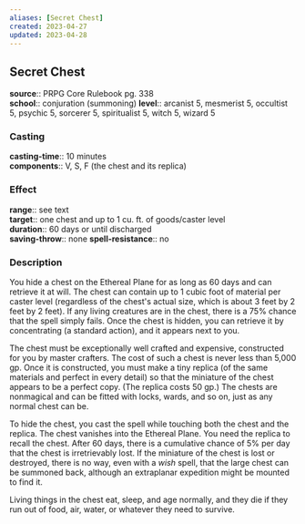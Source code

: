 ```yaml
---
aliases: [Secret Chest]
created: 2023-04-27
updated: 2023-04-28
---
```


## Secret Chest

**source**:: PRPG Core Rulebook pg. 338  
**school**:: conjuration (summoning)
**level**:: arcanist 5, mesmerist 5, occultist 5, psychic 5, sorcerer 5, spiritualist 5, witch 5, wizard 5

### Casting

**casting-time**:: 10 minutes  
**components**:: V, S, F (the chest and its replica)

### Effect

**range**:: see text  
**target**:: one chest and up to 1 cu. ft. of goods/caster level  
**duration**:: 60 days or until discharged  
**saving-throw**:: none
**spell-resistance**:: no

### Description

You hide a chest on the Ethereal Plane for as long as 60 days and can retrieve it at will. The chest can contain up to 1 cubic foot of material per caster level (regardless of the chest's actual size, which is about 3 feet by 2 feet by 2 feet). If any living creatures are in the chest, there is a 75% chance that the spell simply fails. Once the chest is hidden, you can retrieve it by concentrating (a standard action), and it appears next to you.  
  
The chest must be exceptionally well crafted and expensive, constructed for you by master crafters. The cost of such a chest is never less than 5,000 gp. Once it is constructed, you must make a tiny replica (of the same materials and perfect in every detail) so that the miniature of the chest appears to be a perfect copy. (The replica costs 50 gp.) The chests are nonmagical and can be fitted with locks, wards, and so on, just as any normal chest can be.  
  
To hide the chest, you cast the spell while touching both the chest and the replica. The chest vanishes into the Ethereal Plane. You need the replica to recall the chest. After 60 days, there is a cumulative chance of 5% per day that the chest is irretrievably lost. If the miniature of the chest is lost or destroyed, there is no way, even with a *wish* spell, that the large chest can be summoned back, although an extraplanar expedition might be mounted to find it.  
  
Living things in the chest eat, sleep, and age normally, and they die if they run out of food, air, water, or whatever they need to survive.

